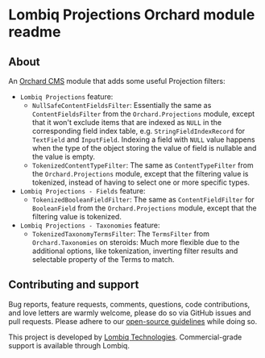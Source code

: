 # Lombiq Projections Orchard module readme



## About

An [Orchard CMS](http://orchardproject.net/) module that adds some useful Projection filters:

- `Lombiq Projections` feature:
    - `NullSafeContentFieldsFilter`: Essentially the same as `ContentFieldsFilter` from the `Orchard.Projections` module, except that it won't exclude items that are indexed as `NULL` in the corresponding field index table, e.g. `StringFieldIndexRecord` for `TextField` and `InputField`. Indexing a field with `NULL` value happens when the type of the object storing the value of field is nullable and the value is empty.
    - `TokenizedContentTypeFilter`: The same as `ContentTypeFilter` from the `Orchard.Projections` module, except that the filtering value is tokenized, instead of having to select one or more specific types.
- `Lombiq Projections - Fields` feature:
    - `TokenizedBooleanFieldFilter`: The same as `ContentFieldFilter` for `BooleanField` from the `Orchard.Projections` module, except that the filtering value is tokenized.
- `Lombiq Projections - Taxonomies` feature:
    - `TokenizedTaxonomyTermsFilter`: The `TermsFilter` from `Orchard.Taxonomies` on steroids: Much more flexible due to the additional options, like tokenization, inverting filter results and selectable property of the Terms to match.


## Contributing and support

Bug reports, feature requests, comments, questions, code contributions, and love letters are warmly welcome, please do so via GitHub issues and pull requests. Please adhere to our [open-source guidelines](https://lombiq.com/open-source-guidelines) while doing so.

This project is developed by [Lombiq Technologies](https://lombiq.com/). Commercial-grade support is available through Lombiq.